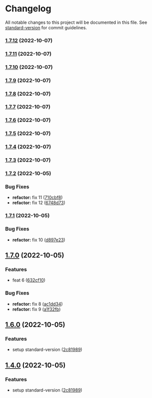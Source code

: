 # Changelog

All notable changes to this project will be documented in this file. See [standard-version](https://github.com/conventional-changelog/standard-version) for commit guidelines.

### [1.7.12](https://github.com/luizggbasedigital/poc-semantical-release/compare/v1.7.11...v1.7.12) (2022-10-07)

### [1.7.11](https://github.com/luizggbasedigital/poc-semantical-release/compare/v1.7.2...v1.7.11) (2022-10-07)

### [1.7.10](https://github.com/luizggbasedigital/poc-semantical-release/compare/v1.7.2...v1.7.10) (2022-10-07)

### [1.7.9](https://github.com/luizggbasedigital/poc-semantical-release/compare/v1.7.2...v1.7.9) (2022-10-07)

### [1.7.8](https://github.com/luizggbasedigital/poc-semantical-release/compare/v1.7.2...v1.7.8) (2022-10-07)

### [1.7.7](https://github.com/luizggbasedigital/poc-semantical-release/compare/v1.7.2...v1.7.7) (2022-10-07)

### [1.7.6](https://github.com/luizggbasedigital/poc-semantical-release/compare/v1.7.2...v1.7.6) (2022-10-07)

### [1.7.5](https://github.com/luizggbasedigital/poc-semantical-release/compare/v1.7.2...v1.7.5) (2022-10-07)

### [1.7.4](https://github.com/luizggbasedigital/poc-semantical-release/compare/v1.7.2...v1.7.4) (2022-10-07)

### [1.7.3](https://github.com/luizggbasedigital/poc-semantical-release/compare/v1.7.2...v1.7.3) (2022-10-07)

### [1.7.2](https://github.com/luizggbasedigital/poc-semantical-release/compare/v1.7.1...v1.7.2) (2022-10-05)

### Bug Fixes

- **refactor:** fix 11 ([710cbf8](https://github.com/luizggbasedigital/poc-semantical-release/commit/710cbf8a85736fc41d85d2f42c8a6b317b3058ff))
- **refactor:** fix 12 ([6748d73](https://github.com/luizggbasedigital/poc-semantical-release/commit/6748d7340baef70e3ca51fb7c54ebfb34854bc8b))

### [1.7.1](https://github.com/luizggbasedigital/poc-semantical-release/compare/v1.7.0...v1.7.1) (2022-10-05)

### Bug Fixes

- **refactor:** fix 10 ([d897e23](https://github.com/luizggbasedigital/poc-semantical-release/commit/d897e23b13e16715c96eedef7e1bf55c317b1a20))

## [1.7.0](https://github.com/luizggbasedigital/poc-semantical-release/compare/v1.6.0...v1.7.0) (2022-10-05)

### Features

- feat 6 ([632cf10](https://github.com/luizggbasedigital/poc-semantical-release/commit/632cf10785c55e8049910498d0332ec1e48830b4))

### Bug Fixes

- **refactor:** fix 8 ([ac1dd34](https://github.com/luizggbasedigital/poc-semantical-release/commit/ac1dd3409d0fda819ecbd8b9c2af86947ec73450))
- **refactor:** fix 9 ([a1f32fb](https://github.com/luizggbasedigital/poc-semantical-release/commit/a1f32fb8413d882fb7f37dff1e3a5e9ec4312fb7))

## [1.6.0](https://github.com/luizggbasedigital/poc-semantical-release/compare/v1.5.0...v1.6.0) (2022-10-05)

### Features

- setup standard-version ([2c81989](https://github.com/luizggbasedigital/poc-semantical-release/commit/2c819893cba2949d9cb4e3d46d15edb2e869f8b4))

## [1.4.0](https://github.com/luizggbasedigital/poc-semantical-release/compare/v1.5.0...v1.4.0) (2022-10-05)

### Features

- setup standard-version ([2c81989](https://github.com/luizggbasedigital/poc-semantical-release/commit/2c819893cba2949d9cb4e3d46d15edb2e869f8b4))
